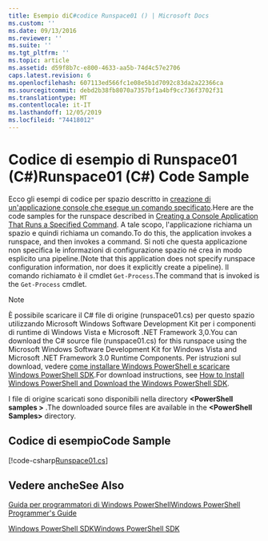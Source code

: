 ```yaml
---
title: Esempio diC#codice Runspace01 () | Microsoft Docs
ms.custom: ''
ms.date: 09/13/2016
ms.reviewer: ''
ms.suite: ''
ms.tgt_pltfrm: ''
ms.topic: article
ms.assetid: d59f8b7c-e800-4633-aa5b-74d4c57e2706
caps.latest.revision: 6
ms.openlocfilehash: 607113ed566fc1e08e5b1d7092c83da2a22366ca
ms.sourcegitcommit: debd2b38fb8070a7357bf1a4bf9cc736f3702f31
ms.translationtype: MT
ms.contentlocale: it-IT
ms.lasthandoff: 12/05/2019
ms.locfileid: "74418012"
---
```

# <a name="runspace01-c-code-sample"></a><span data-ttu-id="fec2c-102">Codice di esempio di Runspace01 (C#)</span><span class="sxs-lookup"><span data-stu-id="fec2c-102">Runspace01 (C#) Code Sample</span></span>

<span data-ttu-id="fec2c-103">Ecco gli esempi di codice per spazio descritto in [creazione di un'applicazione console che esegue un comando specificato](/dotnet/csharp/programming-guide/inside-a-program/hello-world-your-first-program).</span><span class="sxs-lookup"><span data-stu-id="fec2c-103">Here are the code samples for the runspace described in [Creating a Console Application That Runs a Specified Command](/dotnet/csharp/programming-guide/inside-a-program/hello-world-your-first-program).</span></span> <span data-ttu-id="fec2c-104">A tale scopo, l'applicazione richiama un spazio e quindi richiama un comando.</span><span class="sxs-lookup"><span data-stu-id="fec2c-104">To do this, the application invokes a runspace, and then invokes a command.</span></span> <span data-ttu-id="fec2c-105">Si noti che questa applicazione non specifica le informazioni di configurazione spazio né crea in modo esplicito una pipeline.</span><span class="sxs-lookup"><span data-stu-id="fec2c-105">(Note that this application does not specify runspace configuration information, nor does it explicitly create a pipeline).</span></span> <span data-ttu-id="fec2c-106">Il comando richiamato è il cmdlet `Get-Process`.</span><span class="sxs-lookup"><span data-stu-id="fec2c-106">The command that is invoked is the `Get-Process` cmdlet.</span></span>

> [!NOTE]
> <span data-ttu-id="fec2c-107">È possibile scaricare il C# file di origine (runspace01.cs) per questo spazio utilizzando Microsoft Windows Software Development Kit per i componenti di runtime di Windows Vista e Microsoft .NET Framework 3,0.</span><span class="sxs-lookup"><span data-stu-id="fec2c-107">You can download the C# source file (runspace01.cs) for this runspace using the Microsoft Windows Software Development Kit for Windows Vista and Microsoft .NET Framework 3.0 Runtime Components.</span></span> <span data-ttu-id="fec2c-108">Per istruzioni sul download, vedere [come installare Windows PowerShell e scaricare Windows PowerShell SDK](/powershell/scripting/developer/installing-the-windows-powershell-sdk).</span><span class="sxs-lookup"><span data-stu-id="fec2c-108">For download instructions, see [How to Install Windows PowerShell and Download the Windows PowerShell SDK](/powershell/scripting/developer/installing-the-windows-powershell-sdk).</span></span>
>
> <span data-ttu-id="fec2c-109">I file di origine scaricati sono disponibili nella directory **\<PowerShell samples >** .</span><span class="sxs-lookup"><span data-stu-id="fec2c-109">The downloaded source files are available in the **\<PowerShell Samples>** directory.</span></span>

## <a name="code-sample"></a><span data-ttu-id="fec2c-110">Codice di esempio</span><span class="sxs-lookup"><span data-stu-id="fec2c-110">Code Sample</span></span>

[!code-csharp[Runspace01.cs](../../../../powershell-sdk-samples/SDK-2.0/csharp/Runspace01/Runspace01.cs#L11-L62 "Runspace01.cs")]

## <a name="see-also"></a><span data-ttu-id="fec2c-111">Vedere anche</span><span class="sxs-lookup"><span data-stu-id="fec2c-111">See Also</span></span>

[<span data-ttu-id="fec2c-112">Guida per programmatori di Windows PowerShell</span><span class="sxs-lookup"><span data-stu-id="fec2c-112">Windows PowerShell Programmer's Guide</span></span>](./windows-powershell-programmer-s-guide.md)

[<span data-ttu-id="fec2c-113">Windows PowerShell SDK</span><span class="sxs-lookup"><span data-stu-id="fec2c-113">Windows PowerShell SDK</span></span>](../windows-powershell-reference.md)
